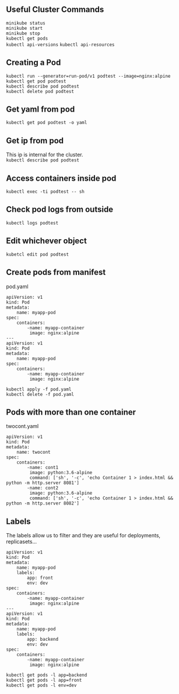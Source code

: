 ## Useful Cluster Commands
`minikube status`  
`minikube start`  
`minikube stop`  
`kubectl get pods`  
`kubectl api-versions` 
`kubectl api-resources`

## Creating a Pod

`kubectl run --generator=run-pod/v1 podtest --image=nginx:alpine`  
`kubectl get pod podtest`  
`kubectl describe pod podtest`  
`kubectl delete pod podtest`  

## Get yaml from pod

`kubectl get pod podtest -o yaml`  

## Get ip from pod

This ip is internal for the cluster.  
`kubectl describe pod podtest`  

## Access containers inside pod

`kubectl exec -ti podtest -- sh`  

## Check pod logs from outside

`kubectl logs podtest`  

## Edit whichever object

`kubetcl edit pod podtest`

## Create pods from manifest

pod.yaml
```
apiVersion: v1
kind: Pod
metadata:
    name: myapp-pod
spec:
    containers:
        -name: myapp-container
         image: nginx:alpine
---
apiVersion: v1
kind: Pod
metadata:
    name: myapp-pod
spec:
    containers:
        -name: myapp-container
         image: nginx:alpine
```

`kubectl apply -f pod.yaml`  
`kubectl delete -f pod.yaml`  

## Pods with more than one container

twocont.yaml
```
apiVersion: v1
kind: Pod
metadata:
    name: twocont
spec:
    containers:
        -name: cont1
         image: python:3.6-alpine
         command: ['sh', '-c', 'echo Container 1 > index.html && python -m http.server 8081']
        -name: cont2
         image: python:3.6-alpine
         command: ['sh', '-c', 'echo Container 1 > index.html && python -m http.server 8082']
```

## Labels

The labels allow us to filter and they are useful for deployments, replicasets...
```
apiVersion: v1
kind: Pod
metadata:
    name: myapp-pod
    labels:
        app: front
        env: dev
spec:
    containers:
        -name: myapp-container
         image: nginx:alpine
---
apiVersion: v1
kind: Pod
metadata:
    name: myapp-pod
    labels:
        app: backend
        env: dev
spec:
    containers:
        -name: myapp-container
         image: nginx:alpine
```

`kubectl get pods -l app=backend`  
`kubectl get pods -l app=front`  
`kubectl get pods -l env=dev`  